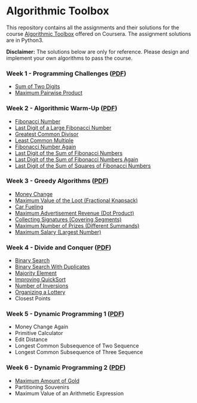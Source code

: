 # Algorithmic Toolbox
This repository contains all the assignments and their solutions for the course [Algorithmic Toolbox](https://www.coursera.org/learn/algorithmic-toolbox?specialization=data-structures-algorithms) offered on Coursera. The assignment solutions are in Python3.

__Disclaimer:__ The solutions below are only for reference. Please design and implement your own algorithms to pass the course.

### Week 1 - Programming Challenges ([PDF](https://github.com/murilogustineli/Data-Structures-and-Algorithms/blob/main/1-Algorithmic-Toolbox/Assignment-Descriptions/week1_programming_challenges.pdf))
- [Sum of Two Digits](https://github.com/murilogustineli/Data-Structures-and-Algorithms/blob/main/1-Algorithmic-Toolbox/Programming-Solutions/1.1-APlusB.py)
- [Maximum Pairwise Product](https://github.com/murilogustineli/Data-Structures-and-Algorithms/blob/main/1-Algorithmic-Toolbox/Programming-Solutions/1.2-max_pairwise_product_optimized.py)

### Week 2 - Algorithmic Warm-Up ([PDF](https://github.com/murilogustineli/Data-Structures-and-Algorithms/blob/main/1-Algorithmic-Toolbox/Assignment-Descriptions/week2_algorithmic_warmup.pdf))
- [Fibonacci Number](https://github.com/murilogustineli/Data-Structures-and-Algorithms/blob/main/1-Algorithmic-Toolbox/Programming-Solutions/2.1-fibonacci.py)
- [Last Digit of a Large Fibonacci Number](https://github.com/murilogustineli/Data-Structures-and-Algorithms/blob/main/1-Algorithmic-Toolbox/Programming-Solutions/2.2-fibonacci_last_digit.py)
- [Greatest Common Divisor](https://github.com/murilogustineli/Data-Structures-and-Algorithms/blob/main/1-Algorithmic-Toolbox/Programming-Solutions/2.3-gcd.py)
- [Least Common Multiple](https://github.com/murilogustineli/Data-Structures-and-Algorithms/blob/main/1-Algorithmic-Toolbox/Programming-Solutions/2.4-lcm.py)
- [Fibonacci Number Again](https://github.com/murilogustineli/Data-Structures-and-Algorithms/blob/main/1-Algorithmic-Toolbox/Programming-Solutions/2.5-fibonacci_huge.py)
- [Last Digit of the Sum of Fibonacci Numbers](https://github.com/murilogustineli/Data-Structures-and-Algorithms/blob/main/1-Algorithmic-Toolbox/Programming-Solutions/2.6-fibonacci_sum_last_digit.py)
- [Last Digit of the Sum of Fibonacci Numbers Again](https://github.com/murilogustineli/Data-Structures-and-Algorithms/blob/main/1-Algorithmic-Toolbox/Programming-Solutions/2.7-fibonacci_partial_sum.py)
- [Last Digit of the Sum of Squares of Fibonacci Numbers](https://github.com/murilogustineli/Data-Structures-and-Algorithms/blob/main/1-Algorithmic-Toolbox/Programming-Solutions/2.8-fibonacci_sum_squares.py)

### Week 3 - Greedy Algorithms ([PDF](https://github.com/murilogustineli/Data-Structures-and-Algorithms/blob/main/1-Algorithmic-Toolbox/Assignment-Descriptions/week3_greedy_algorithms.pdf))
- [Money Change](https://github.com/murilogustineli/Data-Structures-and-Algorithms/blob/main/1-Algorithmic-Toolbox/Programming-Solutions/3.1-change.py)
- [Maximum Value of the Loot (Fractional Knapsack)](https://github.com/murilogustineli/Data-Structures-and-Algorithms/blob/main/1-Algorithmic-Toolbox/Programming-Solutions/3.2-fractional_knapsack.py)
- [Car Fueling](https://github.com/murilogustineli/Data-Structures-and-Algorithms/blob/main/1-Algorithmic-Toolbox/Programming-Solutions/3.3-car_fueling.py)
- [Maximum Advertisement Revenue (Dot Product)](https://github.com/murilogustineli/Data-Structures-and-Algorithms/blob/main/1-Algorithmic-Toolbox/Programming-Solutions/3.4-dot_product.py)
- [Collecting Signatures (Covering Segments)](https://github.com/murilogustineli/Data-Structures-and-Algorithms/blob/main/1-Algorithmic-Toolbox/Programming-Solutions/3.5-covering_segments.py)
- [Maximum Number of Prizes (Different Summands)](https://github.com/murilogustineli/Data-Structures-and-Algorithms/blob/main/1-Algorithmic-Toolbox/Programming-Solutions/3.6-different_summands.py)
- [Maximum Salary (Largest Number)](https://github.com/murilogustineli/Data-Structures-and-Algorithms/blob/main/1-Algorithmic-Toolbox/Programming-Solutions/3.7-largest_number.py)

### Week 4 - Divide and Conquer ([PDF](https://github.com/murilogustineli/Data-Structures-and-Algorithms/blob/main/1-Algorithmic-Toolbox/Assignment-Descriptions/week4_divide_and_conquer.pdf))
- [Binary Search](https://github.com/murilogustineli/Data-Structures-and-Algorithms/blob/main/1-Algorithmic-Toolbox/Programming-Solutions/4.1-binary_search.py)
- [Binary Search With Duplicates](https://github.com/murilogustineli/Data-Structures-and-Algorithms/blob/main/1-Algorithmic-Toolbox/Programming-Solutions/4.2-binary_search_duplicate.py)
- [Majority Element](https://github.com/murilogustineli/Data-Structures-and-Algorithms/blob/main/1-Algorithmic-Toolbox/Programming-Solutions/4.3-majority_element.py)
- [Improving QuickSort](https://github.com/murilogustineli/Data-Structures-and-Algorithms/blob/main/1-Algorithmic-Toolbox/Programming-Solutions/4.4-sorting.py)
- [Number of Inversions](https://github.com/murilogustineli/Data-Structures-and-Algorithms/blob/main/1-Algorithmic-Toolbox/Programming-Solutions/4.5-inversions.py)
- [Organizing a Lottery](https://github.com/murilogustineli/Data-Structures-and-Algorithms/blob/main/1-Algorithmic-Toolbox/Programming-Solutions/4.6-points_and_segments.py)
- Closest Points

### Week 5 - Dynamic Programming 1 ([PDF](https://github.com/murilogustineli/Data-Structures-and-Algorithms/blob/main/1-Algorithmic-Toolbox/Assignment-Descriptions/week5_dynamic_programming1.pdf))
- Money Change Again
- Primitive Calculator
- Edit Distance
- Longest Common Subsequence of Two Sequence
- Longest Common Subsequence of Three Sequence

### Week 6 - Dynamic Programming 2 ([PDF](https://github.com/murilogustineli/Data-Structures-and-Algorithms/blob/main/1-Algorithmic-Toolbox/Assignment-Descriptions/week6_dynamic_programming2.pdf))
- [Maximum Amount of Gold](https://github.com/murilogustineli/Data-Structures-and-Algorithms/blob/main/1-Algorithmic-Toolbox/Programming-Solutions/6.1-knapsack.py)
- Partitioning Souvenirs
- Maximum Value of an Arithmetic Expression
